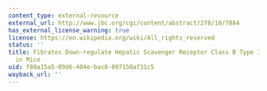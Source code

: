 ```yaml
---
content_type: external-resource
external_url: http://www.jbc.org/cgi/content/abstract/278/10/7884
has_external_license_warning: true
license: https://en.wikipedia.org/wiki/All_rights_reserved
status: ''
title: Fibrates Down-regulate Hepatic Scavenger Receptor Class B Type I Protein Expression
  in Mice
uid: f88a15a5-09d6-404e-bac8-097150af31c5
wayback_url: ''
---
```

